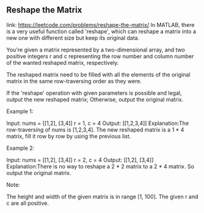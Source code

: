 ## Reshape the Matrix 
link: <https://leetcode.com/problems/reshape-the-matrix/>
In MATLAB, there is a very useful function called 'reshape', which can reshape a matrix into a new one with different size but keep its original data.



You're given a matrix represented by a two-dimensional array, and two positive integers r and c representing the row number and column number of the wanted reshaped matrix, respectively.

 The reshaped matrix need to be filled with all the elements of the original matrix in the same row-traversing order as they were.



If the 'reshape' operation with given parameters is possible and legal, output the new reshaped matrix; Otherwise, output the original matrix.


Example 1:

Input: 
nums = 
[[1,2],
 [3,4]]
r = 1, c = 4
Output: 
[[1,2,3,4]]
Explanation:The row-traversing of nums is [1,2,3,4]. The new reshaped matrix is a 1 * 4 matrix, fill it row by row by using the previous list.



Example 2:

Input: 
nums = 
[[1,2],
 [3,4]]
r = 2, c = 4
Output: 
[[1,2],
 [3,4]]
Explanation:There is no way to reshape a 2 * 2 matrix to a 2 * 4 matrix. So output the original matrix.



Note:

The height and width of the given matrix is in range [1, 100].
The given r and c are all positive.

